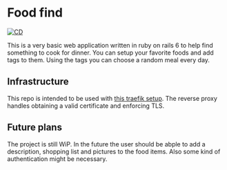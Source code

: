 # Food find

[![CD](https://github.com/felunka/food_find/actions/workflows/cd.yml/badge.svg)](https://github.com/felunka/food_find/actions/workflows/cd.yml)

This is a very basic web application written in ruby on rails 6 to help find something to cook for dinner. You can setup your favorite foods and add tags to them.
Using the tags you can choose a random meal every day.

## Infrastructure

This repo is intended to be used with [this traefik setup](https://github.com/conscribtor/docker-traefik-letsencrypt). The reverse proxy handles obtaining a valid certificate and enforcing TLS.

## Future plans

The project is still WiP. In the future the user should be abple to add a description, shopping list and pictures to the food items. Also some kind of authentication might be necessary.
